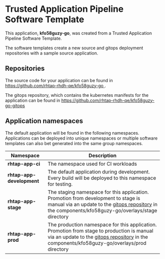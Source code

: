 # Trusted Application Pipeline Software Template

This application, **kfo58guzy-go**, was created from a Trusted Application Pipeline Software Template.

The software templates create a new source and gitops deployment repositories with a sample source application. 

## Repositories

The source code for your application can be found in [https://github.com/rhtap-rhdh-qe/kfo58guzy-go ](https://github.com/rhtap-rhdh-qe/kfo58guzy-go ).
 
The gitops repository, which contains the kubernetes manifests for the application can be found in 
[https://github.com/rhtap-rhdh-qe/kfo58guzy-go-gitops ](https://github.com/rhtap-rhdh-qe/kfo58guzy-go-gitops ) 

## Application namespaces 

The default application will be found in the following namespaces. Applications can be deployed into unique namespaces or multiple software templates can also bet generated into the same group namespaces.  

|  Namespace   |  Description   |  
| -------- | -------- |
| **rhtap-app-ci** | The namespace used for CI workloads |
| **rhtap-app-development** | The default application during development. Every build will be deployed to this namespace for testing. |
| **rhtap-app-stage** | The staging namespace for this application. Promotion from development to stage is manual via an update to the [gitops repository](https://github.com/rhtap-rhdh-qe/kfo58guzy-go-gitops ) in the components/kfo58guzy-go/overlays/stage directory |
| **rhtap-app-prod** | The production namespace for this application. Promotion from stage to production is manual via an update to the [gitops repository](https://github.com/rhtap-rhdh-qe/kfo58guzy-go-gitops ) in the components/kfo58guzy-go/overlays/prod directory |